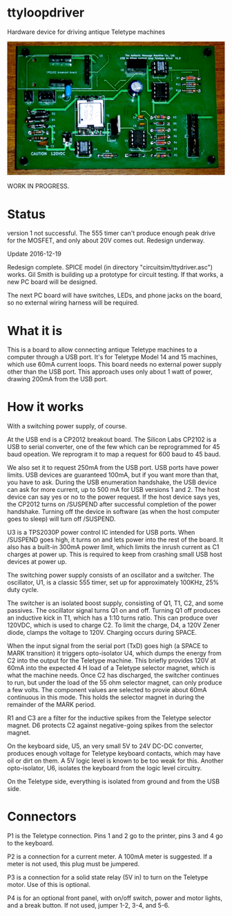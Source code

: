 # ttyloopdriver
Hardware device for driving antique Teletype machines

![Prototype board](board/images/boardpopulatedv1.0.jpg)

WORK IN PROGRESS. 
# Status 

version 1 not successful.  The 555 timer can't produce
enough peak drive for the MOSFET, and only about 20V comes out.
Redesign underway.

Update 2016-12-19

Redesign complete. SPICE model (in directory "circuitsim/ttydriver.asc") works.  Gil Smith is building up a prototype for
circuit testing.  If that works, a new PC board will be designed.

The next PC board will have switches, LEDs, and phone jacks on the board, so no external wiring harness
will be required.

# What it is

This is a board to allow connecting antique Teletype machines to a computer through
a USB port. It's for Teletype Model 14 and 15 machines, which use 60mA current
loops.   This board needs no external power supply other than the USB port.
This approach uses only about 1 watt of power, drawing 200mA from the USB port. 


# How it works

With a switching power supply, of course.

At the USB end is a CP2012 breakout board.  The Silicon Labs CP2102 is a USB
to serial converter, one of the few which can be reprogrammed for 45 baud
opeation.  We reprogram it to map a request for 600 baud to 45 baud.

We also set it to request 250mA from the USB port. USB ports have
power limits.  USB devices are guaranteed 100mA, but if you want 
more than that, you have to ask.  During the USB enumeration 
handshake, the USB device can ask for more current, up to 500
mA for USB versions 1 and 2.  The host device can say yes or
no to the power request.  If the host device says yes, the
CP2012 turns on /SUSPEND after successful completion of the
power handshake.  Turning off the device in software (as when
the host computer goes to sleep) will turn off /SUSPEND.

U3 is a TPS2030P power control IC intended for USB ports.  When
/SUSPEND goes high, it turns on and lets power into the rest of
the board.  It also has a built-in 300mA power limit, which
limits the inrush current as C1 charges at power up.  This
is required to keep from crashing small USB host devices at
power up.

The switching power supply consists of an oscillator and a
switcher. The oscillator, U1, is a classic 555 timer, set
up for approximately 100KHz, 25% duty cycle.

The switcher is an isolated boost supply, consisting of
Q1, T1, C2, and some passives.  The oscillator signal
turns Q1 on and off. Turning Q1 off produces an inductive
kick in T1, which has a 1:10 turns ratio.  This can produce
over 120VDC, which is used to charge C2.  To limit the
charge, D4, a 120V Zener diode, clamps the voltage
to 120V. Charging occurs during SPACE.

When the input signal from the serial port (TxD) goes
high (a SPACE to MARK transition) it triggers opto-isolator 
U4, which dumps the energy from C2 into the output for the Teletype machine.
This briefly provides 120V at 60mA into the expected 4 H load
of a Teletype selector magnet, which is what the machine
needs.  Once C2 has discharged, the switcher continues to
run, but under the load of the 55 ohm selector magnet,
can only produce a few volts. The component values are
selected to provie about 60mA continuous in this mode.
This holds the selector magnet in during the remainder of
the MARK period.

R1 and C3 are a filter for the inductive spikes from
the Teletype selector magnet. D6 protects C2 against
negative-going spikes from the selector magnet.

On the keyboard side, U5, an very small 5V to 24V DC-DC
converter, produces enough voltage for Teletype keyboard
contacts, which may have oil or dirt on them.  A 5V
logic level is known to be too weak for this.  Another
opto-isolator, U6, isolates the keyboard from the logic
level circuitry.

On the Teletype side, everything is isolated from ground and from the USB side.

# Connectors

P1 is the Teletype connection. Pins 1 and 2 go to the
printer, pins 3 and 4 go to the keyboard.

P2 is a connection for a current meter.  A 100mA meter
is suggested. If a meter is not used, this plug must
be jumpered.

P3 is a connection for a solid state relay (5V in) to
turn on the Teletype motor.  Use of this is optional.

P4 is for an optional front panel, with on/off switch,
power and motor lights, and a break button.  If not used, jumper 1-2, 3-4, and 5-6.
